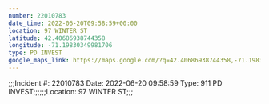 ```yaml
---
number: 22010783
date_time: 2022-06-20T09:58:59+00:00
location: 97 WINTER ST
latitude: 42.40686938744358
longitude: -71.19830349981706
type: PD INVEST
google_maps_link: https://maps.google.com/?q=42.40686938744358,-71.19830349981706
---
```


;;;Incident #: 22010783  Date: 2022-06-20 09:58:59   Type: 911 PD INVEST;;;;;;Location: 97 WINTER ST;;;
